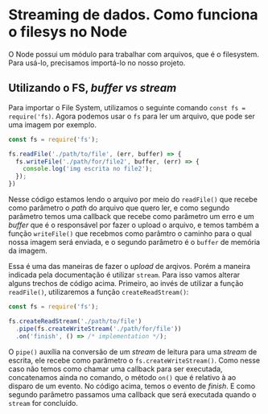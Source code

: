 # Streaming de dados. Como funciona o filesys no Node
O Node possui um módulo para trabalhar com arquivos, que é o filesystem. Para usá-lo, precisamos importá-lo no nosso projeto.

## Utilizando o FS, _buffer vs stream_
Para importar o File System, utilizamos o seguinte comando `const fs = require('fs)`. Agora podemos usar o `fs` para ler um arquivo,
que pode ser uma imagem por exemplo.

```js
const fs = require('fs');

fs.readFile('./path/to/file', (err, buffer) => {
  fs.writeFile('./path/for/file2', buffer, (err) => {
    console.log('img escrita no file2');
  });
})
```
Nesse código estamos lendo o arquivo por meio do `readFile()` que recebe como parâmetro o _path_ do arquivo que quero ler, e como segundo parâmetro temos uma callback que recebe como parâmetro um erro e um _buffer_ que é o responsável por fazer o upload o arquivo, e temos também a função `writeFile()` que recebmos como parâmtro o caminho para o qual nossa imagem será enviada, e o segundo parâmetro é o `buffer` de memória da imagem.

Essa é uma das maneiras de fazer o _upload_ de arqivos. Porém a maneira indicada pela documentação é utilizar `stream`. Para isso vamos alterar alguns trechos de código acima. Primeiro, ao invés de utilizar a função `readFile()`, utilizaremos a função `createReadStream()`:

```js
const fs = require('fs');

fs.createReadStream('./path/to/file')
  .pipe(fs.createWriteStream('./path/for/file'))
  .on('finish', () => /* implementation */);
```
O `pipe()` auxília na conversão de um _stream_ de leitura para uma _stream_ de escrita, ele recebe como parâmetro o `fs.createWriteStream()`. Como nesse caso não temos como chamar uma callback para ser executada, concatenamos ainda no comando, o método `on()` que é relativo à ao disparo de um evento. No código acima, temos o evento de _finish_. E como segundo parâmetro passamos uma callback que será executada quando o `stream` for concluído.
